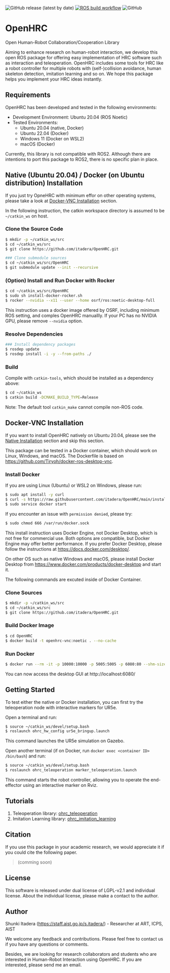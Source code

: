 ![GitHub release (latest by date)](https://img.shields.io/github/v/release/itadera/OpenHRC)
[![ROS build workflow](https://github.com/itadera/OpenHRC/actions/workflows/build.yaml/badge.svg)](https://github.com/itadera/OpenHRC/actions/workflows/build.yaml)
![GitHub](https://img.shields.io/github/license/itadera/OpenHRC)
# OpenHRC
Open Human-Robot Collaboration/Cooperation Library

Aiming to enhance research on human-robot interaction, we develop this open ROS package for offering easy implementation of HRC software such as interaction and teleoperation.
OpenHRC includes some tools for HRC like a robot controller for multiple robots with (self-)collision avoidance, human skeleton detection, imitation learning and so on. We hope this package helps you implement your HRC ideas instantly.

## Requirements
OpenHRC has been developed and tested in the following environments:
- Development Environment: Ubuntu 20.04 (ROS Noetic)
- Tested Environments:
  - Ubuntu 20.04 (native, Docker)
  - Ubuntu 22.04 (Docker)
  - Windows 11 (Docker on WSL2)
  - macOS (Docker)

Currently, this library is not compatible with ROS2. Although there are intentions to port this package to ROS2, there is no specific plan in place.


## Native (Ubuntu 20.04) / Docker (on Ubuntu distribution) Installation

If you just try OpneHRC with minimum effor on other operating systems, please take a look at [Docker-VNC Installation](#Docker-VNC-Installation) section.

In the following instruction, the catkin workspace directory is assumed to be `~/catkin_ws` on host.

### Clone the Source Code
```bash
$ mkdir -p ~/catkin_ws/src
$ cd ~/catkin_ws/src
$ git clone https://github.com/itadera/OpenHRC.git 

### Clone submodule sources
$ cd ~/catkin_ws/src/OpenHRC
$ git submodule update --init --recursive
```

### (Option) Install and Run Docker with Rocker

```bash
$ cd ~/catkin_ws/src/OpenHRC
$ sudo sh install-docker-rocker.sh
$ rocker --nvidia --x11 --user --home osrf/ros:noetic-desktop-full
```

This instruction uses a docker image offered by OSRF, including minimum ROS setting, and comples OpenHRC manuallly. 
If your PC has no NVIDIA GPU, please remove `--nvidia` option.

### Resolve Dependencies
```bash
### Install dependency packages
$ rosdep update
$ rosdep install -i -y --from-paths ./ 
```

### Build
Compile with `catkin-tools`, which should be installed as a dependency above:

```bash
$ cd ~/catkin_ws
$ catkin build -DCMAKE_BUILD_TYPE=Release
```
Note: The default tool `catkin_make` cannot compile non-ROS code.


## Docker-VNC Installation
If you want to install OpenHRC natively on Ubuntu 20.04, please see the [Native Installation](#Native-(Ubuntu-20.04)-/-Docker-(on-Ubuntu-distribution)-Installation) section and skip this section.

This package can be tested in a Docker container, which should work on Linux, Windows, and macOS. The Dockerfile is based on https://github.com/Tiryoh/docker-ros-desktop-vnc.

### Install Docker
If you are using Linux (Ubuntu) or WSL2 on Windows, please run:
```bash
$ sudo apt install -y curl
$ curl -s https://raw.githubusercontent.com/itadera/OpenHRC/main/install-docker-rocker.sh | /bin/bash
$ sudo service docker start
```

If you encounter an issue with `permission denied`, please try:
```bash
$ sudo chmod 666 /var/run/docker.sock
```

This install instruction uses Docker Engine, not Docker Desktop, which is not free for commercial use. Both options are compatible, but Docker Engine may offer better performance. If you prefer Docker Desktop, please follow the instructions at https://docs.docker.com/desktop/.


On other OS such as native Windows and macOS, please install Docker Desktop from https://www.docker.com/products/docker-desktop and start it.

The following commands are excuted inside of Docker Container.

### Clone Sources
```bash
$ mkdir -p ~/catkin_ws/src
$ cd ~/catkin_ws/src
$ git clone https://github.com/itadera/OpenHRC.git 
```

### Build Docker Image
```bash
$ cd OpenHRC
$ docker build -t openhrc-vnc:noetic . --no-cache
```

### Run Docker 
```bash
$ docker run --rm -it -p 10000:10000 -p 5005:5005 -p 6080:80 --shm-size=512m openhrc-vnc:noetic
```
You can now access the desktop GUI at 
http://localhost:6080/


## Getting Started
To test either the native or Docker installation, you can first try the teleoperation node with interactive markers for UR5e.

Open a terminal and run:
```bash
$ source ~/catkin_ws/devel/setup.bash
$ roslaunch ohrc_hw_config ur5e_bringup.launch
```
This command launches the UR5e simulation on Gazebo.

Open another terminal (if on Docker, run `docker exec <container ID> /bin/bash`) and run:
```bash
$ source ~/catkin_ws/devel/setup.bash
$ roslaunch ohrc_teleoperation marker_teleoperation.launch
```

This command starts the robot controller, allowing you to operate the end-effector using an interactive marker on Rviz.


## Tutorials

1. Teleoperation library: [ohrc_teleoperation](./ohrc_teleoperation)
2. Imitation Learning library: [ohrc_imitation_learning](./ohrc_imitation_learning)



## Citation

If you use this package in your academic research, we would appreciate it if you could cite the following paper.
>(comming soon)


## License
This software is released under dual license of LGPL-v2.1 and individual license.
About the individual license, please make a contact to the author.

## Author
Shunki Itadera (https://staff.aist.go.jp/s.itadera/) - Researcher at ART, ICPS, AIST

We welcome any feedback and contributions. Please feel free to contact us if you have any questions or comments.

Besides, we are looking for research collaborators and students who are interested in Human-Robot Interaction using OpenHRC. If you are interested, please send me an email.
